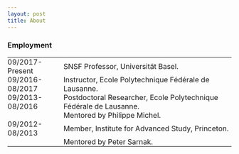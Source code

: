```yaml
---
layout: post
title: About
---
```

        
<h3>Employment</h3>

<table>
         <tbody>
            <tr>
              <td style="padding:0 0.25em 0 0">09/2017-Present</td>
              <td style="padding:0 0.25em 0 0">SNSF Professor, Universität Basel.</td>
            </tr>
            <tr>
              <td style="padding:0 0.25em 0 0">09/2016-08/2017</td>
              <td style="padding:0 0.25em 0 0">Instructor, Ecole Polytechnique Fédérale de Lausanne.</td>
            </tr>
            <tr>
              <td style="padding:0 0.25em 0 0">09/2013-08/2016</td>
              <td style="padding:0 0.25em 0 0">Postdoctoral Researcher, Ecole Polytechnique Fédérale de Lausanne.</td>
            </tr>
            <tr>
              <td style="padding:0 0.25em 0 0"><br></td>
              <td style="padding:0 0.25em 0 0">Mentored by Philippe Michel.</td>
            </tr>
            <tr>
              <td style="padding:0 0.25em 0 0">09/2012-08/2013</td>
              <td style="padding:0 0.25em 0 0">Member, Institute for Advanced Study, Princeton.</td>
            </tr>
            <tr>
              <td style="padding:0 0.25em 0 0"><br></td>
              <td style="padding:0 0.25em 0 0">Mentored by Peter Sarnak.</td>
            </tr>
         </tbody>
</table>
        

